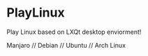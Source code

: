 # PlayLinux

Play Linux based on LXQt desktop enviorment!

Manjaro // Debian // Ubuntu // Arch Linux
